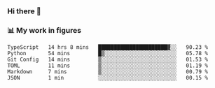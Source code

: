 ### Hi there 👋

### 📊 My work in figures

<!--START_SECTION:waka-->

```text
TypeScript   14 hrs 8 mins   ██████████████████████▓░░   90.23 %
Python       54 mins         █▒░░░░░░░░░░░░░░░░░░░░░░░   05.78 %
Git Config   14 mins         ▒░░░░░░░░░░░░░░░░░░░░░░░░   01.53 %
TOML         11 mins         ▒░░░░░░░░░░░░░░░░░░░░░░░░   01.19 %
Markdown     7 mins          ▒░░░░░░░░░░░░░░░░░░░░░░░░   00.79 %
JSON         1 min           ░░░░░░░░░░░░░░░░░░░░░░░░░   00.15 %
```

<!--END_SECTION:waka-->
